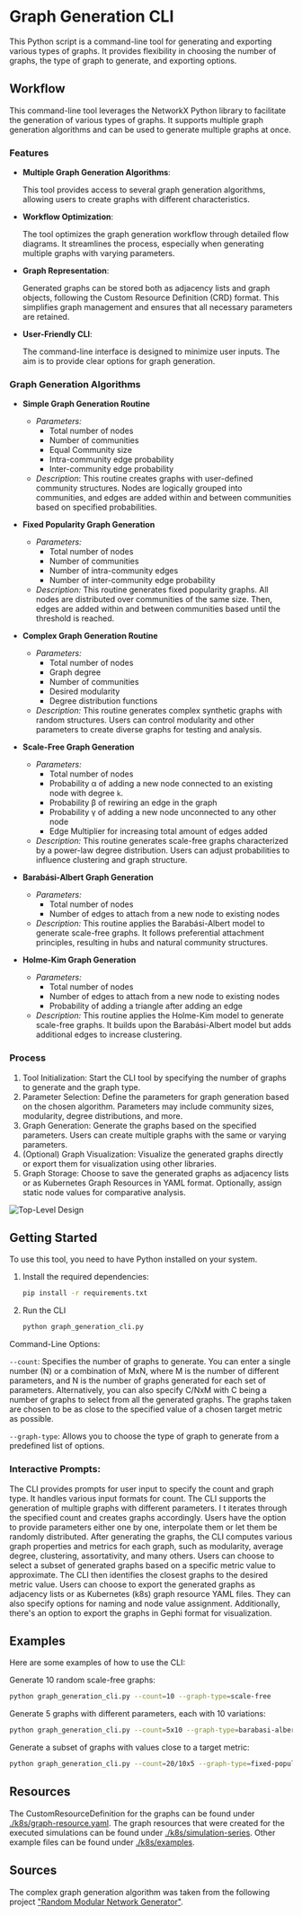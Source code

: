 # Graph Generation CLI

This Python script is a command-line tool for generating and exporting various types of graphs. 
It provides flexibility in choosing the number of graphs, the type of graph to generate, and exporting options.

## Workflow
This command-line tool leverages the NetworkX Python library to facilitate the generation of various types of graphs. 
It supports multiple graph generation algorithms and can be used to generate multiple graphs at once.

### Features
- **Multiple Graph Generation Algorithms**: 

   This tool provides access to several graph generation algorithms, allowing users to create graphs with different characteristics.

- **Workflow Optimization**: 
   
   The tool optimizes the graph generation workflow through detailed flow diagrams. 
   It streamlines the process, especially when generating multiple graphs with varying parameters.

- **Graph Representation**: 

   Generated graphs can be stored both as adjacency lists and graph objects, following the Custom Resource Definition (CRD) format. 
   This simplifies graph management and ensures that all necessary parameters are retained.

- **User-Friendly CLI**: 

   The command-line interface is designed to minimize user inputs.
   The aim is to provide clear options for graph generation.

### Graph Generation Algorithms
- **Simple Graph Generation Routine**
   - *Parameters:*
     - Total number of nodes
     - Number of communities
     - Equal Community size
     - Intra-community edge probability
     - Inter-community edge probability
   - *Description*: This routine creates graphs with user-defined community structures. 
     Nodes are logically grouped into communities, and edges are added within and between communities based on specified probabilities.


- **Fixed Popularity Graph Generation**
  - *Parameters:*
    - Total number of nodes 
    - Number of communities 
    - Number of intra-community edges 
    - Number of inter-community edge probability 
  - *Description:* This routine generates fixed popularity graphs. 
  All nodes are distributed over communities of the same size.
  Then, edges are added within and between communities based until the threshold is reached.


- **Complex Graph Generation Routine**
  - *Parameters:*
    - Total number of nodes
    - Graph degree
    - Number of communities
    - Desired modularity
    - Degree distribution functions
  - *Description:* This routine generates complex synthetic graphs with random structures. 
    Users can control modularity and other parameters to create diverse graphs for testing and analysis.


- **Scale-Free Graph Generation**
  - *Parameters:*
    - Total number of nodes
    - Probability α of adding a new node connected to an existing node with degree `k`.
    - Probability β of rewiring an edge in the graph
    - Probability γ of adding a new node unconnected to any other node
    - Edge Multiplier for increasing total amount of edges added
  - *Description:* This routine generates scale-free graphs characterized by a power-law degree distribution. 
  Users can adjust probabilities to influence clustering and graph structure.


- **Barabási-Albert Graph Generation**
  - *Parameters:*
     - Total number of nodes
     - Number of edges to attach from a new node to existing nodes
  - *Description:* This routine applies the Barabási-Albert model to generate scale-free graphs. 
    It follows preferential attachment principles, resulting in hubs and natural community structures.


- **Holme-Kim Graph Generation**
  - *Parameters:*
     - Total number of nodes
     - Number of edges to attach from a new node to existing nodes
     - Probability of adding a triangle after adding an edge 
  - *Description:* This routine applies the Holme-Kim model to generate scale-free graphs. 
    It builds upon the Barabási-Albert model but adds additional edges to increase clustering.
  


### Process
1. Tool Initialization: Start the CLI tool by specifying the number of graphs to generate and the graph type.
2. Parameter Selection: Define the parameters for graph generation based on the chosen algorithm. 
   Parameters may include community sizes, modularity, degree distributions, and more.
3. Graph Generation: Generate the graphs based on the specified parameters. Users can create multiple graphs with the same or varying parameters.
4. (Optional) Graph Visualization: Visualize the generated graphs directly or export them for visualization using other libraries.
5. Graph Storage: Choose to save the generated graphs as adjacency lists or as Kubernetes Graph Resources in YAML format. 
   Optionally, assign static node values for comparative analysis.

![Top-Level Design](../.resources/graph-generation-flow-chart.png)

## Getting Started

To use this tool, you need to have Python installed on your system.

1. Install the required dependencies:
    ```bash
    pip install -r requirements.txt
    ```
2. Run the CLI
    ```bash
    python graph_generation_cli.py
   ```
Command-Line Options:

   `--count`: Specifies the number of graphs to generate. 
   You can enter a single number (N) or a combination of MxN, where M is the number of different parameters, 
   and N is the number of graphs generated for each set of parameters. 
   Alternatively, you can also specify C/NxM with C being a number of graphs to select from all the generated graphs. 
   The graphs taken are chosen to be as close to the specified value of a chosen target metric as possible. 
   
   `--graph-type`: Allows you to choose the type of graph to generate from a predefined list of options.

### Interactive Prompts:

The CLI provides prompts for user input to specify the count and graph type. 
It handles various input formats for count.
The CLI supports the generation of multiple graphs with different parameters. I
t iterates through the specified count and creates graphs accordingly.
Users have the option to provide parameters either one by one, interpolate them or let them be randomly distributed.
After generating the graphs, the CLI computes various graph properties and metrics for each graph, 
such as modularity, average degree, clustering, assortativity, and many others.
Users can choose to select a subset of generated graphs based on a specific metric value to approximate. 
The CLI then identifies the closest graphs to the desired metric value.
Users can choose to export the generated graphs as adjacency lists or as Kubernetes (k8s) graph resource YAML files. 
They can also specify options for naming and node value assignment.
Additionally, there's an option to export the graphs in Gephi format for visualization.

## Examples
Here are some examples of how to use the CLI:

Generate 10 random scale-free graphs:

```bash
python graph_generation_cli.py --count=10 --graph-type=scale-free
```

Generate 5 graphs with different parameters, each with 10 variations:

```bash
python graph_generation_cli.py --count=5x10 --graph-type=barabasi-albert
```

Generate a subset of graphs with values close to a target metric:
```bash
python graph_generation_cli.py --count=20/10x5 --graph-type=fixed-popularity
```

## Resources
The CustomResourceDefinition for the graphs can be found under [./k8s/graph-resource.yaml](./k8s/graph-resource.yaml).
The graph resources that were created for the executed simulations can be found under [./k8s/simulation-series](./k8s/simulation-series).
Other example files can be found under [./k8s/examples](./k8s/examples).

## Sources
The complex graph generation algorithm was taken from the following project ["Random Modular Network Generator"](https://github.com/bansallab/modular_graph_generator). 